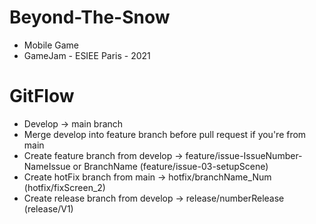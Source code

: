 # Beyond-The-Snow
- Mobile Game
- GameJam - ESIEE Paris - 2021

# GitFlow

- Develop -> main branch
- Merge develop into feature branch before pull request if you're from main
- Create feature branch from develop -> feature/issue-IssueNumber-NameIssue or BranchName (feature/issue-03-setupScene)
- Create hotFix branch from main -> hotfix/branchName_Num (hotfix/fixScreen_2)
- Create release branch from develop -> release/numberRelease (release/V1)



